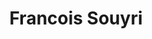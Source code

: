 ---
title: "Francois Souyri"
twitter: "francoissouyri"
website: "https://sharepointfrancois.com/"
github: ""
layout: "speaker"
type: "speaker"
---